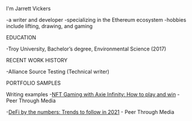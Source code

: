I'm Jarrett Vickers

-a writer and developer
-specializing in the Ethereum ecosystem
-hobbies include lifting, drawing, and gaming


EDUCATION

-Troy University, Bachelor’s degree, Environmental Science (2017)

RECENT WORK HISTORY

-Alliance Source Testing (Technical writer)

PORTFOLIO SAMPLES

Writing examples
-[NFT Gaming with Axie Infinity: How to play and win](https://peerthroughmedia.com/axie-infinity-nft-gaming-how-to-play/) - Peer Through Media

-[DeFi by the numbers: Trends to follow in 2021](https://peerthroughmedia.com/defi-by-the-numbers/) - Peer Through Media
